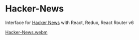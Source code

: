 # Hacker-News
Interface for [Hacker News](https://news.ycombinator.com/) with React, Redux, React Router v6

[Hacker-News.webm](https://user-images.githubusercontent.com/70761083/197209723-3e605852-0eb7-4601-82a5-7afdd5f3c0e2.webm)
